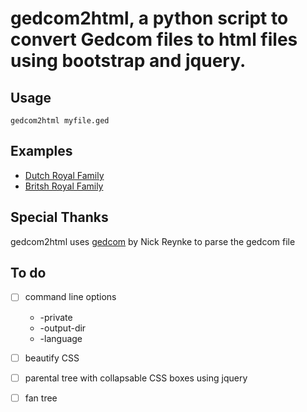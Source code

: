 # gedcom2html, a python script to convert Gedcom files to html files using bootstrap and jquery.
## Usage
```
gedcom2html myfile.ged
```
## Examples
* [Dutch Royal Family](https://www.usekees.com/gedcom2.html/koninklijkhuis/)
* [Britsh Royal Family](http://www.usekees.com/gedcom2.html/royals/)
## Special Thanks
gedcom2html uses [gedcom](https://github.com/nickreynke/python-gedcom) by Nick Reynke to parse the gedcom file
## To do
- [ ] command line options
   * -private
   * -output-dir
   * -language
- [ ] beautify CSS
- [ ] parental tree with collapsable CSS boxes using jquery
- [ ] fan tree

